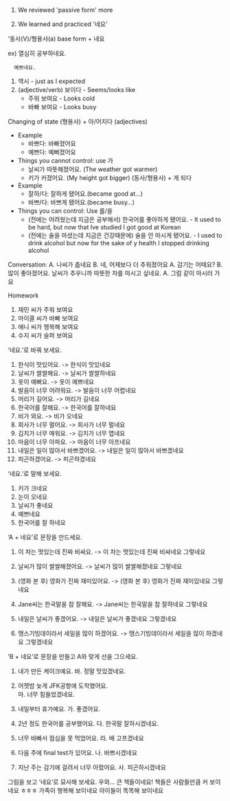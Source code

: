1. We reviewed 'passive form' more

2. We learned and practiced '네요' 

 '동사(V)/형용사(a) base form + 네요

ex) 열심히 공부하네요.

      예쁘네요. 

1. 역시 - just as I expected
2. (adjective/verb) 보이다 - Seems/looks like
    - 주워 보여요 - Looks cold
    - 바빠 보여요 - Looks busy

Changing of state
(형용사) + 아/어지다 (adjectives)
  - Example
    - 바쁘다: 바빠졌어요
    - 예쁘다: 예뻐졌어요
  - Things you cannot control: use 가
    - 날씨가 따뜻해졌어요. (The weather got warmer)
    - 키가 커졌어요. (My height got bigger)
(동사/형용사) + 게 되다
  - Example
    - 잘하/다: 잘하게 됐어요.(became good at…)
    - 바쁘/다: 바쁘게 됐어요.(became busy…)
  - Things you can control: Use 를/을
    - (전에는 어려웠는데 지금은 공부해서) 한국어를 좋아하게 됐어요. - It used to be hard, but now that Ive studied I got good at Korean
    - (전에는 술을 마셨는데 지금은 건강때문에) 술을 안 마시게 됐어요. - I used to drink alcohol but now for the sake of y health I stopped drinking alcohol


Conversation:
A. 나씨가 춥네요
B. 네, 어제보다 더 추워졌어요
A. 감기는 어떼요?
B. 많이 좋아졌어요. 날씨가 추우니까 따뜻한 차를 마시고 싶네요.
A. 그럼 같이 마시러 가요


Homework
1. 재민 씨가 주워 보여요
2. 마이클 씨가 바빠 보여요
3. 애니 씨가 행복해 보여요
4. 수지 씨가 슬퍼 보여요

‘네요.’로 바꿔 보세요.
1. 한식이 맛있어요. -> 한식이 맛있네요
2. 날씨가 쌀쌀해요. -> 날씨가 쌀쌀하네요
3. 옷이 예뻐요. -> 옷이 예쁘네요
4. 발음이 너무 어려워요. -> 발음이 너무 어렵네요
5. 머리가 길어요. -> 머리가 길네요
6. 한국어를 잘해요. -> 한국어를 잘하네요
7. 비가 와요. -> 비가 오네요
8. 회사가 너무 멀어요. -> 회사가 너무 멀네요
9. 김치가 너무 매워요. -> 김치가 너무 맵네요
10. 마음이 너무 아파요. -> 마음이 너무 아프네요
11. 내일은 일이 많아서 바쁘겠어요. -> 내일은 일이 많아서 바쁘겠네요
12. 피곤하겠어요. -> 피곤하겠네요

‘네요.’로 말해 보세요.
1. 키가 크네요
2. 눈이 오네요
3. 날씨가 좋네요
4. 예쁘네요
5. 한국어를 잘 하네요

‘A + 네요’로 문장을 만드세요. 
1. 이 차는 멋있는데 진짜 비싸요. -> 이 차는 멋있는데 진짜 비싸네요
그렇네요

2. 날씨가 많이 쌀쌀해졌어요. -> 날씨가 많이 쌀쌀해졌네요
그렇네요

3. (영화 본 후) 영화가 진짜 재미있어요. -> (영화 본 후) 영화가 진짜 재미있네요
그렇네요

4. Jane씨는 한국말을 참 잘해요. -> Jane씨는 한국말을 참 잘하네요
그렇네요

5. 내일은 날씨가 좋겠어요. -> 내일은 날씨가 좋겠네요
그렇겠네요

6. 땡스기빙데이라서 세일을 많이 하겠어요. -> 땡스기빙데이라서 세일을 많이 하겠네요
그렇겠네요

‘B + 네요’로 문장을 만들고 A와 맞게 선을 그으세요. 
1. 내가 만든 케이크예요. 
바. 정말 맛있겠네요. 

2. 어젯밤 늦게 JFK공항에 도착했어요.  
마. 너무 힘들었겠네요.

3. 내일부터 휴가예요. 
가. 좋겠어요.

4. 2년 정도 한국어를 공부했어요.
다. 한국말 잘하시겠네요.

5. 너무 바빠서 점심을 못 먹었어요. 
라. 배 고프겠네요

6. 다음 주에 final test가 있어요. 
나. 바쁘시겠네요

7. 지난 주는 감기에 걸려서 너무 아팠어요.
사. 피곤하시겠네요

그림을 보고 ‘네요’로 묘사해 보세요.
우와... 큰 책들이네요! 책들은 사람들만큼 커 보이네요 ㅎㅎㅎ
가족이 행복해 보이네요
아이들이 똑똑해 보이네요
